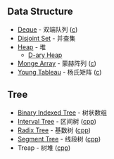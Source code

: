 ## Data Structure
* [Deque](https://github.com/wuzhiyi/data-structure/blob/master/deque.md) - 双端队列 ([c](https://github.com/wuzhiyi/data-structure/blob/master/deque.c))
* [Disjoint Set](https://github.com/wuzhiyi/data-structure/blob/master/disjoint-set.md) - 并查集
* [Heap](https://github.com/wuzhiyi/data-structure/blob/master/heap.md) - 堆
    * [D-ary Heap](https://github.com/wuzhiyi/data-structure/blob/master/d-ary-heap.c)
* [Monge Array](https://github.com/wuzhiyi/data-structure/blob/master/monge-array.md) - 蒙赫阵列 ([c](https://github.com/wuzhiyi/data-structure/blob/master/monge-array.c))
* [Young Tableau](https://github.com/wuzhiyi/data-structure/blob/master/young-tableau.md) - 杨氏矩阵 ([c](https://github.com/wuzhiyi/data-structure/blob/master/young-tableau.c))

## Tree
* [Binary Indexed Tree](https://github.com/wuzhiyi/data-structure/blob/master/binary-indexed-tree.md) - 树状数组
* [Interval Tree](https://github.com/wuzhiyi/data-structure/blob/master/interval-tree.md) - 区间树 ([cpp](https://github.com/wuzhiyi/data-structure/blob/master/interval-tree.cpp))
* [Radix Tree](https://github.com/wuzhiyi/data-structure/blob/master/radix-tree.md) - 基数树 ([cpp](https://github.com/wuzhiyi/data-structure/blob/master/radix-tree.cpp))
* [Segment Tree](https://github.com/wuzhiyi/data-structure/blob/master/segment-tree.md) - 线段树 ([cpp](https://github.com/wuzhiyi/data-structure/blob/master/segment-tree.cpp))
* Treap - 树堆 ([cpp](https://github.com/wuzhiyi/data-structure/blob/master/treap.cpp))
